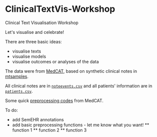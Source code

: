 # ClinicalTextVis-Workshop
Clinical Text Visualisation Workshop

Let's visualise and celebrate!

There are three basic ideas:
* visualise texts
* visualise models
* visualise outcomes or analyses of the data

The data were from [MedCAT](https://github.com/CogStack/MedCAT), based on synthetic clinical notes in [mtsamples](https://www.mtsamples.com/).

All clinical notes are in [`noteevents.csv`]() and all patients' information are in [`patients.csv`]().

Some quick [preprocessing codes](https://colab.research.google.com/drive/1nQ3H7plYoOyC6MzqxECbm02oxoY6F3ZL#scrollTo=D1mjVdNzcx3L) from MedCAT.

To do:
* add SemEHR annotations
* add basic preprocessing functions - let me know what you want!
** function 1
** function 2
** function 3